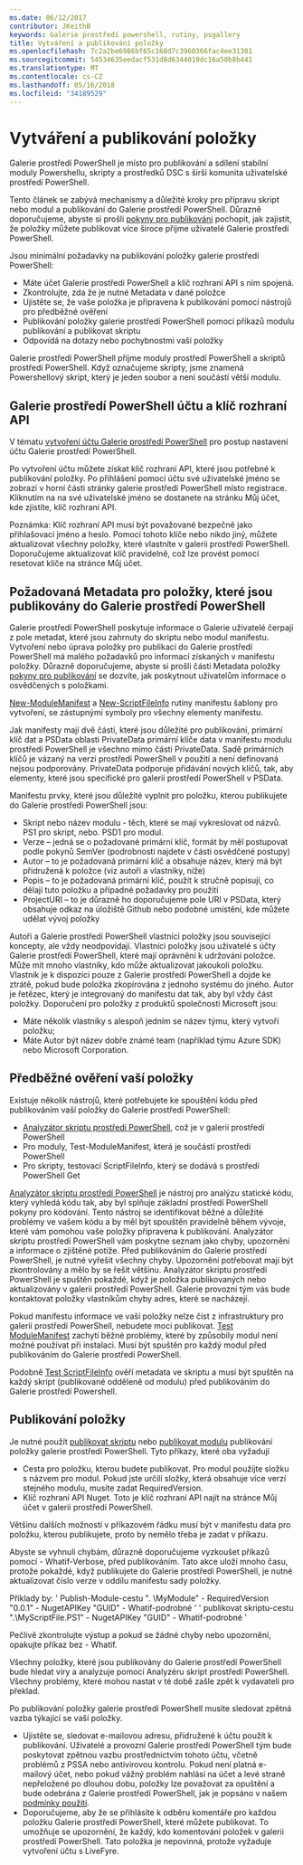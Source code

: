 ```yaml
---
ms.date: 06/12/2017
contributor: JKeithB
keywords: Galerie prostředí powershell, rutiny, psgallery
title: Vytváření a publikování položky
ms.openlocfilehash: 7c2a2be6986bf65c168d7c3960366fac4ee31301
ms.sourcegitcommit: 54534635eedacf531d8d6344019dc16a50b8b441
ms.translationtype: MT
ms.contentlocale: cs-CZ
ms.lasthandoff: 05/16/2018
ms.locfileid: "34189529"
---
```

# <a name="creating-and-publishing-an-item"></a>Vytváření a publikování položky

Galerie prostředí PowerShell je místo pro publikování a sdílení stabilní moduly Powershellu, skripty a prostředků DSC s širší komunita uživatelské prostředí PowerShell.

Tento článek se zabývá mechanismy a důležité kroky pro přípravu skript nebo modul a publikování do Galerie prostředí PowerShell.
Důrazně doporučujeme, abyste si prošli [pokyny pro publikování](https://msdn.microsoft.com/en-us/powershell/gallery/psgallery/psgallery-PublishingGuidelines) pochopit, jak zajistit, že položky můžete publikovat více široce přijme uživatelé Galerie prostředí PowerShell.

Jsou minimální požadavky na publikování položky galerie prostředí PowerShell:

- Máte účet Galerie prostředí PowerShell a klíč rozhraní API s ním spojená.
- Zkontrolujte, zda že je nutné Metadata v dané položce
- Ujistěte se, že vaše položka je připravena k publikování pomocí nástrojů pro předběžné ověření
- Publikování položky galerie prostředí PowerShell pomocí příkazů modulu publikování a publikovat skriptu
- Odpovídá na dotazy nebo pochybnostmi vaší položky

Galerie prostředí PowerShell přijme moduly prostředí PowerShell a skriptů prostředí PowerShell.
Když označujeme skripty, jsme znamená Powershellový skript, který je jeden soubor a není součástí větší modulu.

## <a name="powershell-gallery-account-and-api-key"></a>Galerie prostředí PowerShell účtu a klíč rozhraní API

V tématu [vytvoření účtu Galerie prostředí PowerShell](https://msdn.microsoft.com/en-us/powershell/gallery/psgallery/psgallery_creating_an_account) pro postup nastavení účtu Galerie prostředí PowerShell.

Po vytvoření účtu můžete získat klíč rozhraní API, které jsou potřebné k publikování položky.
Po přihlášení pomocí účtu své uživatelské jméno se zobrazí v horní části stránky galerie prostředí PowerShell místo registrace.
Kliknutím na na své uživatelské jméno se dostanete na stránku Můj účet, kde zjistíte, klíč rozhraní API.

Poznámka: Klíč rozhraní API musí být považované bezpečně jako přihlašovací jméno a heslo.
Pomocí tohoto klíče nebo nikdo jiný, můžete aktualizovat všechny položky, které vlastníte v galerii prostředí PowerShell.
Doporučujeme aktualizovat klíč pravidelně, což lze provést pomocí resetovat klíče na stránce Můj účet.

## <a name="required-metadata-for-items-published-to-the-powershell-gallery"></a>Požadovaná Metadata pro položky, které jsou publikovány do Galerie prostředí PowerShell

Galerie prostředí PowerShell poskytuje informace o Galerie uživatelé čerpají z pole metadat, které jsou zahrnuty do skriptu nebo modul manifestu.
Vytvoření nebo úprava položky pro publikaci do Galerie prostředí PowerShell má malého požadavků pro informací získaných v manifestu položky.
Důrazně doporučujeme, abyste si prošli části Metadata položky [pokyny pro publikování](https://msdn.microsoft.com/en-us/powershell/gallery/psgallery/psgallery-PublishingGuidelines) se dozvíte, jak poskytnout uživatelům informace o osvědčených s položkami.

[New-ModuleManifest](https://msdn.microsoft.com/en-us/powershell/gallery/psget/module/ModuleManifest-Reference) a [New-ScriptFileInfo](https://msdn.microsoft.com/en-us/powershell/gallery/psget/script/psget_new-scriptfileinfo) rutiny manifestu šablony pro vytvoření, se zástupnými symboly pro všechny elementy manifestu.

Jak manifesty mají dvě části, které jsou důležité pro publikování, primární klíč dat a PSData oblasti PrivateData primární klíče data v manifestu modulu prostředí PowerShell je všechno mimo části PrivateData.
Sadě primárních klíčů je vázaný na verzi prostředí PowerShell v použití a není definovaná nejsou podporovány.
PrivateData podporuje přidávání nových klíčů, tak, aby elementy, které jsou specifické pro galerii prostředí PowerShell v PSData.


Manifestu prvky, které jsou důležité vyplnit pro položku, kterou publikujete do Galerie prostředí PowerShell jsou:

- Skript nebo název modulu - těch, které se mají vykreslovat od názvů. PS1 pro skript, nebo. PSD1 pro modul.
- Verze – jedná se o požadované primární klíč, formát by měl postupovat podle pokynů SemVer (podrobnosti najdete v části osvědčené postupy)
- Autor – to je požadovaná primární klíč a obsahuje název, který má být přidružená k položce (viz autoři a vlastníky, níže)
- Popis – to je požadovaná primární klíč, použít k stručně popisují, co dělají tuto položku a případné požadavky pro použití
- ProjectURI – to je důrazně ho doporučujeme pole URI v PSData, který obsahuje odkaz na úložiště Github nebo podobné umístění, kde můžete udělat vývoj položky

Autoři a Galerie prostředí PowerShell vlastníci položky jsou související koncepty, ale vždy neodpovídají.
Vlastníci položky jsou uživatelé s účty Galerie prostředí PowerShell, které mají oprávnění k udržování položce. Může mít mnoho vlastníky, kdo může aktualizovat jakoukoli položku.
Vlastník je k dispozici pouze z Galerie prostředí PowerShell a dojde ke ztrátě, pokud bude položka zkopírována z jednoho systému do jiného.
Autor je řetězec, který je integrovaný do manifestu dat tak, aby byl vždy část položky.
Doporučení pro položky z produktů společnosti Microsoft jsou:

- Máte několik vlastníky s alespoň jedním se název týmu, který vytvoří položku;
- Máte Autor být název dobře známé team (například týmu Azure SDK) nebo Microsoft Corporation.


## <a name="pre-validate-your-item"></a>Předběžné ověření vaší položky

Existuje několik nástrojů, které potřebujete ke spouštění kódu před publikováním vaší položky do Galerie prostředí PowerShell:

- [Analyzátor skriptu prostředí PowerShell](https://www.powershellgallery.com/packages/PSScriptAnalyzer/), což je v galerii prostředí PowerShell
- Pro moduly, Test-ModuleManifest, která je součástí prostředí PowerShell
- Pro skripty, testovací ScriptFileInfo, který se dodává s prostředí PowerShell Get

[Analyzátor skriptu prostředí PowerShell](https://www.powershellgallery.com/packages/PSScriptAnalyzer/) je nástroj pro analýzu statické kódu, který vyhledá kódu tak, aby byl splňuje základní prostředí PowerShell pokyny pro kódování. Tento nástroj se identifikovat běžné a důležité problémy ve vašem kódu a by měl být spouštěn pravidelně během vývoje, které vám pomohou vaše položky připravena k publikování.
Analyzátor skriptu prostředí PowerShell vám poskytne seznam jako chyby, upozornění a informace o zjištěné potíže.
Před publikováním do Galerie prostředí PowerShell, je nutné vyřešit všechny chyby. Upozornění potřebovat mají být zkontrolovány a mělo by se řešit většinu.
Analyzátor skriptu prostředí PowerShell je spuštěn pokaždé, když je položka publikovaných nebo aktualizovány v galerii prostředí PowerShell.
Galerie provozní tým vás bude kontaktovat položky vlastníkům chyby adres, které se nacházejí.

Pokud manifestu informace ve vaší položky nelze číst z infrastruktury pro galerii prostředí PowerShell, nebudete moci publikovat.
[Test ModuleManifest](https://msdn.microsoft.com/en-us/powershell/reference/5.1/microsoft.powershell.core/test-modulemanifest) zachytí běžné problémy, které by způsobily modul není možné používat při instalaci. Musí být spuštěn pro každý modul před publikováním do Galerie prostředí PowerShell.

Podobně [Test ScriptFileInfo](https://msdn.microsoft.com/en-us/powershell/gallery/psget/script/psget_test-scriptfileinfo) ověří metadata ve skriptu a musí být spuštěn na každý skript (publikované odděleně od modulu) před publikováním do Galerie prostředí Powershell.


## <a name="publishing-items"></a>Publikování položky

Je nutné použít [publikovat skriptu](https://msdn.microsoft.com/en-us/powershell/gallery/psget/script/psget_publish-script) nebo [publikovat modulu](https://msdn.microsoft.com/en-us/powershell/gallery/psget/module/psget_publish-module) publikování položky galerie prostředí PowerShell.
Tyto příkazy, které oba vyžadují

- Cesta pro položku, kterou budete publikovat. Pro modul použijte složku s názvem pro modul. Pokud jste určili složky, která obsahuje více verzí stejného modulu, musíte zadat RequiredVersion.
- Klíč rozhraní API Nuget. Toto je klíč rozhraní API najít na stránce Můj účet v galerii prostředí PowerShell.

Většinu dalších možností v příkazovém řádku musí být v manifestu data pro položku, kterou publikujete, proto by nemělo třeba je zadat v příkazu.

Abyste se vyhnuli chybám, důrazně doporučujeme vyzkoušet příkazů pomocí - Whatif-Verbose, před publikováním.
Tato akce uloží mnoho času, protože pokaždé, když publikujete do Galerie prostředí PowerShell, je nutné aktualizovat číslo verze v oddílu manifestu sady položky.

Příklady by: ' Publish-Module-cestu ". \MyModule" - RequiredVersion "0.0.1" - NugetAPIKey "GUID" - Whatif-podrobné ' ' publikovat skriptu-cestu ".\MyScriptFile.PS1" - NugetAPIKey "GUID" - Whatif-podrobné '

Pečlivě zkontrolujte výstup a pokud se žádné chyby nebo upozornění, opakujte příkaz bez - Whatif.

Všechny položky, které jsou publikovány do Galerie prostředí PowerShell bude hledat viry a analyzuje pomocí Analyzéru skript prostředí PowerShell.
Všechny problémy, které mohou nastat v té době zašle zpět k vydavateli pro překlad.

Po publikování položky galerie prostředí PowerShell musíte sledovat zpětná vazba týkající se vaší položky.

- Ujistěte se, sledovat e-mailovou adresu, přidružené k účtu použít k publikování.
Uživatelé a provozní Galerie prostředí PowerShell tým bude poskytovat zpětnou vazbu prostřednictvím tohoto účtu, včetně problémů z PSSA nebo antivirovou kontrolu.
Pokud není platná e-mailový účet, nebo pokud vážný problém nahlásí na účet a levé straně nepřeložené po dlouhou dobu, položky lze považovat za opuštění a bude odebrána z Galerie prostředí PowerShell, jak je popsáno v našem [podmínky použití](https://www.powershellgallery.com/policies/Terms).
- Doporučujeme, aby že se přihlásíte k odběru komentáře pro každou položku Galerie prostředí PowerShell, které můžete publikovat.
To umožňuje se upozornění, že každý, kdo komentování položek v galerii prostředí PowerShell.
Tato položka je nepovinná, protože vyžaduje vytvoření účtu s LiveFyre.